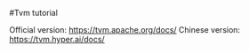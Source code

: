 #Tvm tutorial

Official version: https://tvm.apache.org/docs/
Chinese version: https://tvm.hyper.ai/docs/
